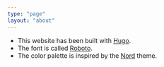 ```yaml
---
type: "page"
layout: "about"
---
```


- This website has been built with [Hugo](https://gohugo.io).
- The font is called [Roboto](https://fonts.google.com/specimen/Roboto).
- The color palette is inspired by the [Nord](https://www.nordtheme.com) theme.
